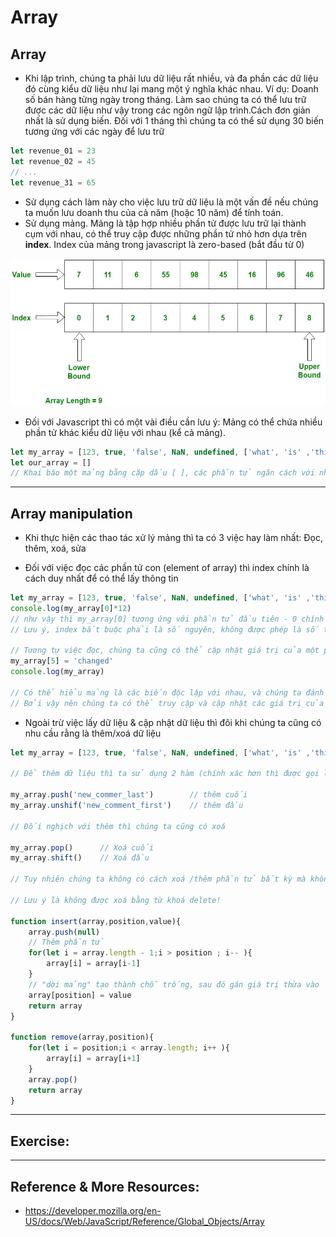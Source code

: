 # Array
## Array
- Khi lập trình, chúng ta phải lưu dữ liệu rất nhiều, và đa phần các dữ liệu đó cùng kiểu dữ liệu như lại mang một ý nghĩa khác nhau. Ví dụ: Doanh số bán hàng từng ngày trong tháng. Làm sao chúng ta có thể lưu trữ được các dữ liệu như vậy trong các ngôn ngữ lập trình.Cách đơn giản nhất là sử dụng biến. Đối với 1 tháng thì chúng ta có thể sử dụng 30 biến tương ứng với các ngày để lưu trữ
```js
let revenue_01 = 23
let revenue_02 = 45
// ...
let revenue_31 = 65


```
- Sử dụng cách làm này cho việc lưu trữ dữ liệu là một vấn đề nếu chúng ta muốn lưu doanh thu của cả năm (hoặc 10 năm) để tính toán.
- Sử dụng mảng. Mảng là tập hợp nhiều phần tử được lưu trữ lại thành cụm với nhau, có thể truy cập được những phần tử nhỏ hơn dựa trên **index**. Index của mảng trong javascript là zero-based (bắt đầu từ 0)

<img src="../sources/C4EJS-Lecture 7.1.jpg">

- Đối với Javascript thì có một vài điều cần lưu ý: Mảng có thể chứa nhiều phần tử khác kiểu dữ liệu với nhau (kể cả mảng).

```js
let my_array = [123, true, 'false', NaN, undefined, ['what', 'is' ,'this'] ] 
let our_array = []
// Khai báo một mảng bằng cặp dấu [ ], các phần tử ngăn cách với nhau bởi dấu ,

```

---

## Array manipulation
- Khi thực hiện các thao tác xử lý mảng thì ta có 3 việc hay làm nhất: Đọc, thêm, xoá, sửa

- Đối với việc đọc các phần tử con (element of array) thì index chính là cách duy nhất để có thể lấy thông tin

```js
let my_array = [123, true, 'false', NaN, undefined, ['what', 'is' ,'this'] ] 
console.log(my_array[0]*12)
// như vậy thì my_array[0] tương ứng với phần tử đầu tiên - 0 chính là index (mảng bắt đầu đánh chỉ mục cho các phần tử bằng 0)
// Lưu ý, index bắt buộc phải là số nguyên, không được phép là số thực (hay bất cứ thứ gì đó khác số nguyên!) thì sẽ ăn ngay 1 giá trị trả về undefined 

// Tương tự việc đọc, chúng ta cũng có thể cập nhật giá trị của một phần tử nhất định thông qua index 
my_array[5] = 'changed'
console.log(my_array)

// Có thể hiểu mảng là các biến độc lập với nhau, và chúng ta đánh số thứ tự cho chúng và sử dụng chung 1 tên!
// Bởi vậy nên chúng ta có thể truy cập và cập nhật các giá trị của từng phần tử của mảng như cách chúng ta làm với biến 
```

- Ngoài trừ việc lấy dữ liệu & cập nhật dữ liệu thì đôi khi chúng ta cũng có nhu cầu rằng là thêm/xoá dữ liệu
```js
let my_array = [123, true, 'false', NaN, undefined, ['what', 'is' ,'this'] ] 

// Để thêm dữ liệu thì ta sử dụng 2 hàm (chính xác hơn thì được gọi là method - prototype) là push & unshift

my_array.push('new_commer_last')        // thêm cuối
my_array.unshif('new_comment_first')    // thêm đầu	

// Đối nghịch với thêm thì chúng ta cũng có xoá

my_array.pop()		// Xoá cuối
my_array.shift()	// Xoá đầu

// Tuy nhiên chúng ta không có cách xoá /thêm phần tử bất kỳ mà không phải ở đầu hoặc cuối mảng!

// Lưu ý là không được xoá bằng từ khoá delete!

function insert(array,position,value){
	array.push(null)
	// Thêm phần tử 
	for(let i = array.length - 1;i > position ; i-- ){
		array[i] = array[i-1]
	}
	// "dời mảng" tạo thành chỗ trống, sau đó gán giá trị thừa vào
	array[position] = value
	return array
}

function remove(array,position){
	for(let i = position;i < array.length; i++ ){
		array[i] = array[i+1]
	}
	array.pop()
	return array
}

```


---

## Exercise:

---

## Reference & More Resources: 
* https://developer.mozilla.org/en-US/docs/Web/JavaScript/Reference/Global_Objects/Array
